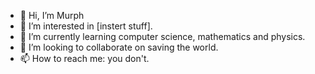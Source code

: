 - 👋 Hi, I’m Murph
- 👀 I’m interested in [instert stuff]. 
- 🌱 I’m currently learning computer science, mathematics and physics.
- 💞️ I’m looking to collaborate on saving the world.
- 📫 How to reach me: you don't.

<!---
NanoKaano/NanoKaano is a ✨ special ✨ repository because its `README.md` (this file) appears on your GitHub profile.
You can click the Preview link to take a look at your changes.
--->
